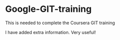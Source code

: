 # Google-GIT-training
This is needed to complete the Coursera GIT training

I have added extra information. Very useful!

